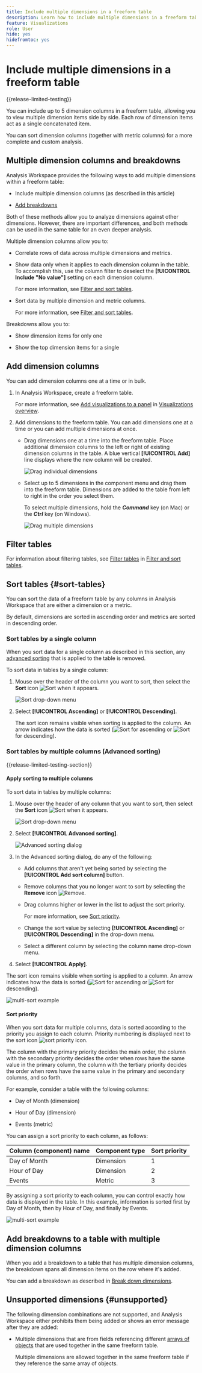 ```yaml
---
title: Include multiple dimensions in a freeform table
description: Learn how to include multiple dimensions in a freeform table
feature: Visualizations
role: User
hide: yes
hidefromtoc: yes
---
```

# Include multiple dimensions in a freeform table

{{release-limited-testing}}

You can include up to 5 dimension columns in a freeform table, allowing you to view multiple dimension items side by side. Each row of dimension items act as a single concatenated item. 

You can sort dimension columns (together with metric columns) for a more complete and custom analysis. 

## Multiple dimension columns and breakdowns

Analysis Workspace provides the following ways to add multiple dimensions within a freeform table: 

* Include multiple dimension columns (as described in this article)

* [Add breakdowns](/help/components/dimensions/t-breakdown-fa.md)

Both of these methods allow you to analyze dimensions against other dimensions. However, there are important differences, and both methods can be used in the same table for an even deeper analysis.

Multiple dimension columns allow you to:

* Correlate rows of data across multiple dimensions and metrics.

* Show data only when it applies to each dimension column in the table. To accomplish this, use the column filter to deselect the **[!UICONTROL Include "No value"]** setting on each dimension column. 

  For more information, see [Filter and sort tables](/help/analysis-workspace/visualizations/freeform-table/filter-and-sort.md). 

* Sort data by multiple dimension and metric columns.

  For more information, see [Filter and sort tables](/help/analysis-workspace/visualizations/freeform-table/filter-and-sort.md). 

Breakdowns allow you to:

* Show dimension items for only one 

* Show the top dimension items for a single

## Add dimension columns

You can add dimension columns one at a time or in bulk.

1. In Analysis Workspace, create a freeform table. 

   For more information, see [Add visualizations to a panel](/help/analysis-workspace/visualizations/freeform-analysis-visualizations.md#add-visualizations-to-a-panel) in [Visualizations overview](/help/analysis-workspace/visualizations/freeform-analysis-visualizations.md).

1. Add dimensions to the freeform table. You can add dimensions one at a time or you can add multiple dimensions at once. 

   * Drag dimensions one at a time into the freeform table. Place additional dimension columns to the left or right of existing dimension columns in the table. A blue vertical **[!UICONTROL Add]** line displays where the new column will be created. 

     ![Drag individual dimensions](assets/dimensions-add-individually.png)

   * Select up to 5 dimensions in the component menu and drag them into the freeform table. Dimensions are added to the table from left to right in the order you select them.

     To select multiple dimensions, hold the ***Command*** key (on Mac) or the ***Ctrl*** key (on Windows).

     ![Drag multiple dimensions](assets/dimensions-add-multiple.png)

## Filter tables

For information about filtering tables, see [Filter tables](/help/analysis-workspace/visualizations/freeform-table/filter-and-sort.md#filter-tables) in [Filter and sort tables](/help/analysis-workspace/visualizations/freeform-table/filter-and-sort.md).

## Sort tables {#sort-tables}

<!--At GA, move this section into the "Filter and sort tables" article and replace the current "Sort tables" section. Change the "Filter tables" section above to "Filter and sort tables" and link to the other article -->

You can sort the data of a freeform table by any columns in Analysis Workspace that are either a dimension or a metric. 

By default, dimensions are sorted in ascending order and metrics are sorted in descending order.

### Sort tables by a single column 

When you sort data for a single column as described in this section, any [advanced sorting](#sort-tables-by-multiple-columns-advanced-sorting) that is applied to the table is removed.

To sort data in tables by a single column:

1. Mouse over the header of the column you want to sort, then select the **Sort** icon ![Sort](/help/assets/icons/SortOrderDown.svg) when it appears.

   ![Sort drop-down menu](assets/sort-dropdown-menu.png)

1. Select **[!UICONTROL Ascending]** or **[!UICONTROL Descending]**. 

   The sort icon remains visible when sorting is applied to the column. An arrow indicates how the data is sorted (![Sort](/help/assets/icons/SortOrderUp.svg) for ascending or ![Sort](/help/assets/icons/SortOrderDown.svg) for descending).

### Sort tables by multiple columns (Advanced sorting)

{{release-limited-testing-section}}

#### Apply sorting to multiple columns

To sort data in tables by multiple columns:

1. Mouse over the header of any column that you want to sort, then select the **Sort** icon ![Sort](/help/assets/icons/SortOrderDown.svg) when it appears.

   ![Sort drop-down menu](assets/sort-dropdown-menu.png)

1. Select **[!UICONTROL Advanced sorting]**. 

   ![Advanced sorting dialog](assets/sort-advanced-dialog.png)

1. In the Advanced sorting dialog, do any of the following:

   * Add columns that aren't yet being sorted by selecting the **[!UICONTROL Add sort column]** button.

   * Remove columns that you no longer want to sort by selecting the **Remove** icon ![Remove](/help/assets/icons/Close.svg).  

   * Drag columns higher or lower in the list to adjust the sort priority. 
   
     For more information, see [Sort priority](#sort-priority).
   
   * Change the sort value by selecting **[!UICONTROL Ascending]** or **[!UICONTROL Descending]** in the drop-down menu. 

   * Select a different column by selecting the column name drop-down menu. 

1. Select **[!UICONTROL Apply]**.

The sort icon remains visible when sorting is applied to a column. An arrow indicates how the data is sorted (![Sort](/help/assets/icons/SortOrderUp.svg) for ascending or ![Sort](/help/assets/icons/SortOrderDown.svg) for descending). 

![multi-sort example](assets/dimensions-multiple-sort.png)

#### Sort priority

When you sort data for multiple columns, data is sorted according to the priority you assign to each column. Priority numbering is displayed next to the sort icon ![sort priority icon](assets/sort-priority-icon.png).

The column with the primary priority decides the main order, the column with the secondary priority decides the order when rows have the same value in the primary column, the column with the tertiary priority decides the order when rows have the same value in the primary and secondary columns, and so forth.  

For example, consider a table with the following columns:

* Day of Month (dimension)

* Hour of Day (dimension)

* Events (metric)

You can assign a sort priority to each column, as follows:

| Column (component) name | Component type | Sort priority |
|---------|----------|---------|
| Day of Month | Dimension | 1 |
| Hour of Day | Dimension | 2 |
| Events | Metric | 3 |

By assigning a sort priority to each column, you can control exactly how data is displayed in the table. In this example, information is sorted first by Day of Month, then by Hour of Day, and finally by Events. 

![multi-sort example](assets/dimensions-multiple-sort.png)

## Add breakdowns to a table with multiple dimension columns

When you add a breakdown to a table that has multiple dimension columns, the breakdown spans all dimension items on the row where it's added. 

You can add a breakdown as described in [Break down dimensions](/help/components/dimensions/t-breakdown-fa.md).

## Unsupported dimensions {#unsupported}

The following dimension combinations are not supported, and Analysis Workspace either prohibits them being added or shows an error message after they are added:

* Multiple dimensions that are from fields referencing different [arrays of objects](/help/use-cases/object-arrays.md) that are used together in the same freeform table. 
  
  Multiple dimensions are allowed together in the same freeform table if they reference the same array of objects.